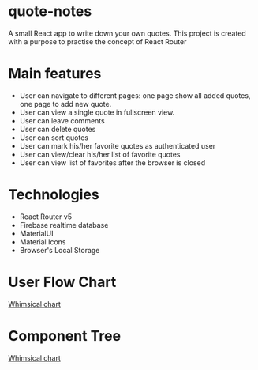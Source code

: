 # quote-notes
A small React app to write down your own quotes.
This project is created with a purpose to practise the concept of React Router

# Main features
- User can navigate to different pages: one page show all added quotes, one page to add new quote.
- User can view a single quote in fullscreen view.
- User can leave comments
- User can delete quotes
- User can sort quotes
- User can mark his/her favorite quotes as authenticated user
- User can view/clear his/her list of favorite quotes
- User can view list of favorites after the browser is closed

# Technologies
- React Router v5
- Firebase realtime database
- MaterialUI
- Material Icons
- Browser's Local Storage

# User Flow Chart
[Whimsical chart](https://whimsical.com/quote-notes-user-flow-W9LbSrJDURdVdGUyUZW2V2)

# Component Tree
[Whimsical chart](https://whimsical.com/quote-notes-component-tree-2Z59z5E8CdgjuwG4xFkpg5)

